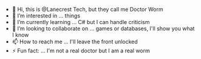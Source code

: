 - 👋 Hi, this is @Lanecrest Tech, but they call me Doctor Worm
- 👀 I’m interested in ... things
- 🌱 I’m currently learning ... C# but I can handle criticism
- 💞️ I’m looking to collaborate on ... games or databases, I'll show you what I know
- 📫 How to reach me ... I'll leave the front unlocked
- ⚡ Fun fact: ... I'm not a real doctor but I am a real worm

<!---
Lanecrest/Lanecrest is a ✨ special ✨ repository because its `README.md` (this file) appears on your GitHub profile.
You can click the Preview link to take a look at your changes.
--->
